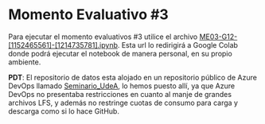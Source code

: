 # Momento Evaluativo #3

Para ejecutar el momento evaluativos #3 utilice el archivo [ME03-G12-[1152465561]-[1214735781].ipynb](https://colab.research.google.com/github/Pipe1017/Proyecto-Seminario/blob/main/ME03-G12-[1152465561]_[1214735781].ipynb). Esta url lo redirigirá a Google Colab donde podrá ejecutar el notebook de manera personal, en su propio ambiente.

**PDT**: El repositorio de datos esta alojado en un repositorio público de Azure DevOps llamado [Seminario_UdeA](https://dev.azure.com/DevOpsPractices2022/_git/Seminario_UdeA), lo hemos puesto allí, ya que Azure DevOps no presentaba restricciones en cuanto al manje de grandes archivos LFS, y además no restringe cuotas de consumo para carga y descarga como si lo hace GitHub.
